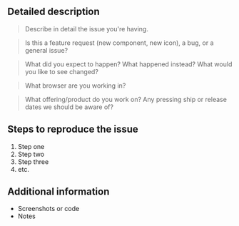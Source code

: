 <!-- Feel free to remove sections that aren't relevant.

## Title line template: [Title]: Brief description

-->

## Detailed description

> Describe in detail the issue you're having.

> Is this a feature request (new component, new icon), a bug, or a general issue?

> What did you expect to happen? What happened instead? What would you like to see changed?

> What browser are you working in?

> What offering/product do you work on? Any pressing ship or release dates we should be aware of?

## Steps to reproduce the issue

<!--
Please try to re-create the issue using our Codesandbox template available here:
- React https://codesandbox.io/s/x2mjypo6pp - Vue https://codesandbox.io/s/5zk452o9jp

This helps reduce the issue to an isolated case that helps us out when debugging.
If you're able to reproduce using the codesandbox link above, please include the
link in addition to the steps to reproduce. Thanks so much!
-->

<!-- [Codesandbox](<url>) -->

1. Step one
2. Step two
3. Step three
4. etc.

## Additional information

- Screenshots or code
- Notes
